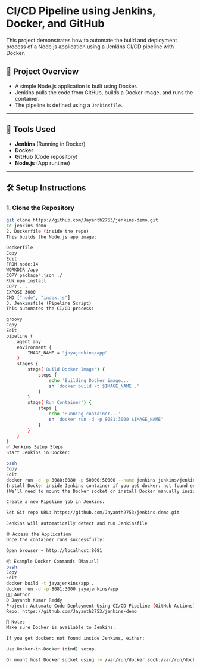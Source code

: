 # CI/CD Pipeline using Jenkins, Docker, and GitHub

This project demonstrates how to automate the build and deployment process of a Node.js application using a Jenkins CI/CD pipeline with Docker.

## 🚀 Project Overview

- A simple Node.js application is built using Docker.
- Jenkins pulls the code from GitHub, builds a Docker image, and runs the container.
- The pipeline is defined using a `Jenkinsfile`.

---

## 🔧 Tools Used

- **Jenkins** (Running in Docker)
- **Docker**
- **GitHub** (Code repository)
- **Node.js** (App runtime)

---

## 🛠️ Setup Instructions

### 1. Clone the Repository

```bash
git clone https://github.com/Jayanth2753/jenkins-demo.git
cd jenkins-demo
2. Dockerfile (inside the repo)
This builds the Node.js app image:

Dockerfile
Copy
Edit
FROM node:14
WORKDIR /app
COPY package*.json ./
RUN npm install
COPY . .
EXPOSE 3000
CMD ["node", "index.js"]
3. Jenkinsfile (Pipeline Script)
This automates the CI/CD process:

groovy
Copy
Edit
pipeline {
    agent any
    environment {
        IMAGE_NAME = "jayajenkins/app"
    }
    stages {
        stage('Build Docker Image') {
            steps {
                echo 'Building Docker image...'
                sh 'docker build -t $IMAGE_NAME .'
            }
        }
        stage('Run Container') {
            steps {
                echo 'Running container...'
                sh 'docker run -d -p 8081:3000 $IMAGE_NAME'
            }
        }
    }
}
✅ Jenkins Setup Steps
Start Jenkins in Docker:

bash
Copy
Edit
docker run -d -p 8080:8080 -p 50000:50000 --name jenkins jenkins/jenkins:lts
Install Docker inside Jenkins container if you get docker: not found error.
(We’ll need to mount the Docker socket or install Docker manually inside the container)

Create a new Pipeline job in Jenkins:

Set Git repo URL: https://github.com/Jayanth2753/jenkins-demo.git

Jenkins will automatically detect and run Jenkinsfile

🌐 Access the Application
Once the container runs successfully:

Open browser → http://localhost:8081

📦 Example Docker Commands (Manual)
bash
Copy
Edit
docker build -t jayajenkins/app .
docker run -d -p 8081:3000 jayajenkins/app
👨‍💻 Author
D Jayanth Kumar Reddy
Project: Automate Code Deployment Using CI/CD Pipeline (GitHub Actions)
Repo: https://github.com/Jayanth2753/jenkins-demo

📌 Notes
Make sure Docker is available to Jenkins.

If you get docker: not found inside Jenkins, either:

Use Docker-in-Docker (dind) setup.

Or mount host Docker socket using -v /var/run/docker.sock:/var/run/docker.sock.
